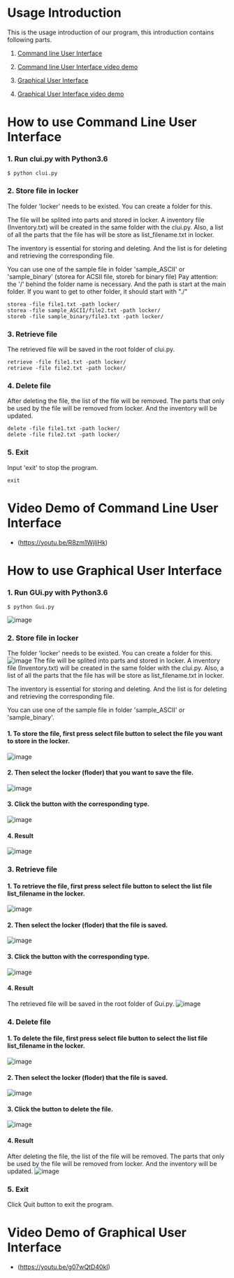 # Usage Introduction
This is the usage introduction of our program, this introduction contains following parts.

1. [Command line User Interface](#how-to-use-command-line-user-interface)

2. [Command line User Interface video demo](#video-demo-of-command-line-user-interface)

3. [Graphical User Interface](#how-to-use-graphical-user-interface)

4. [Graphical User Interface video demo](#video-demo-of-graphical-user-interface)

# How to use Command Line User Interface

### 1. Run clui.py with Python3.6

```
$ python clui.py
```

### 2. Store file in locker

The folder 'locker' needs to be existed. You can create a folder for this.

The file will be splited into parts and stored in locker. A inventory file (Inventory.txt) will be created in the same folder with the clui.py. Also, a list of all the parts that the file has will be store as list_filename.txt in locker.

The inventory is essential for storing and deleting. And the list is for deleting and retrieving the corresponding file.

You can use one of the sample file in folder 'sample_ASCII' or 'sample_binary'
(storea for ACSII file, storeb for binary file)
Pay attention: the '/' behind the folder name is necessary. And the path is start at the main folder. If you want to get to other folder, it should start with "./"

```
storea -file file1.txt -path locker/
storea -file sample_ASCII/file2.txt -path locker/
storeb -file sample_binary/file3.txt -path locker/
```

### 3. Retrieve file

The retrieved file will be saved in the root folder of clui.py.

```
retrieve -file file1.txt -path locker/
retrieve -file file2.txt -path locker/
```

### 4. Delete file

After deleting the file, the list of the file will be removed. The parts that only be used by the file will be removed from locker. And the inventory will be updated.

```
delete -file file1.txt -path locker/
delete -file file2.txt -path locker/
```

### 5. Exit

Input 'exit' to stop the program.

```
exit
```

# Video Demo of Command Line User Interface

* (https://youtu.be/R8zm1WjIiHk)

# How to use Graphical User Interface

### 1. Run GUi.py with Python3.6

```
$ python Gui.py
```
![image](https://github.com/GanquanWen/Deduplicator/blob/master/picture/store/GUI%20Interface.png)

### 2. Store file in locker

The folder 'locker' needs to be existed. You can create a folder for this.
![image](https://github.com/GanquanWen/Deduplicator/blob/master/picture/store/create%20a%20locker.png)
The file will be splited into parts and stored in locker. A inventory file (Inventory.txt) will be created in the same folder with the clui.py. Also, a list of all the parts that the file has will be store as list_filename.txt in locker.

The inventory is essential for storing and deleting. And the list is for deleting and retrieving the corresponding file.

You can use one of the sample file in folder 'sample_ASCII' or 'sample_binary'.

#### 1. To store the file, first press select file button to select the file you want to store in the locker.
![image](https://github.com/GanquanWen/Deduplicator/blob/master/picture/store/select%20file.png)

#### 2. Then select the locker (floder) that you want to save the file.
![image](https://github.com/GanquanWen/Deduplicator/blob/master/picture/store/select%20locer.png)

#### 3. Click the button with the corresponding type.
![image](https://github.com/GanquanWen/Deduplicator/blob/master/picture/store/select%20button.png)

#### 4. Result
![image](https://github.com/GanquanWen/Deduplicator/blob/master/picture/store/Get%20result.png)

### 3. Retrieve file


#### 1. To retrieve the file, first press select file button to select the list file list_filename in the locker.
![image](https://github.com/GanquanWen/Deduplicator/blob/master/picture/retrieve/Screen%20Shot%202018-05-03%20at%202.22.56%20PM.png)
#### 2. Then select the locker (floder) that the file is saved.
![image](https://github.com/GanquanWen/Deduplicator/blob/master/picture/retrieve/Screen%20Shot%202018-05-03%20at%202.35.18%20PM.png)
#### 3. Click the button with the corresponding type.
![image](https://github.com/GanquanWen/Deduplicator/blob/master/picture/retrieve/Screen%20Shot%202018-05-03%20at%202.44.19%20PM.png)
#### 4. Result
The retrieved file will be saved in the root folder of Gui.py.
![image](https://github.com/GanquanWen/Deduplicator/blob/master/picture/retrieve/Screen%20Shot%202018-05-03%20at%202.49.07%20PM.png)

### 4. Delete file

#### 1. To delete the file, first press select file button to select the list file list_filename in the locker.
![image](https://github.com/GanquanWen/Deduplicator/blob/master/picture/Delete/Screen%20Shot%202018-05-03%20at%203.01.01%20PM.png)
#### 2. Then select the locker (floder) that the file is saved.
![image](https://github.com/GanquanWen/Deduplicator/blob/master/picture/Delete/Screen%20Shot%202018-05-03%20at%203.07.29%20PM.png)
#### 3. Click the button to delete the file.
![image](https://github.com/GanquanWen/Deduplicator/blob/master/picture/Delete/Screen%20Shot%202018-05-03%20at%203.20.38%20PM.png)
#### 4. Result
After deleting the file, the list of the file will be removed. The parts that only be used by the file will be removed from locker. And the inventory will be updated.
![image](https://github.com/GanquanWen/Deduplicator/blob/master/picture/Delete/Screen%20Shot%202018-05-03%20at%203.25.26%20PM.png)


### 5. Exit

Click Quit button to exit the program.

# Video Demo of Graphical User Interface

* (https://youtu.be/g07wQtD40kI)
